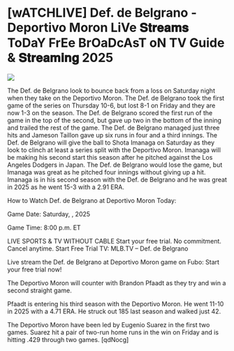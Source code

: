 # [wATCHLIVE] Def. de Belgrano - Deportivo Moron LiVe 𝐒𝐭𝐫𝐞𝐚𝐦𝐬 ToDaY FrEe BrOaDcAsT oN TV Guide & 𝐒𝐭𝐫𝐞𝐚𝐦𝐢𝐧𝐠  2025  
  
  
[![](https://i.imgur.com/qSNzIqt.png)](https://movie.rssnews.media/lZViDOnX.php)  
  
The Def. de Belgrano look to bounce back from a loss on Saturday night when they take on the Deportivo Moron. The Def. de Belgrano took the first game of the series on Thursday 10-6, but lost 8-1 on Friday and they are now 1-3 on the season. The Def. de Belgrano scored the first run of the game in the top of the second, but gave up two in the bottom of the inning and trailed the rest of the game. The Def. de Belgrano managed just three hits and Jameson Taillon gave up six runs in four and a third innings. The Def. de Belgrano will give the ball to Shota Imanaga on Saturday as they look to clinch at least a series split with the Deportivo Moron. Imanaga will be making his second start this season after he pitched against the Los Angeles Dodgers in Japan. The Def. de Belgrano would lose the game, but Imanaga was great as he pitched four innings without giving up a hit. Imanaga is in his second season with the Def. de Belgrano and he was great in 2025 as he went 15-3 with a 2.91 ERA.

How to Watch Def. de Belgrano at Deportivo Moron Today:

Game Date: Saturday, , 2025

Game Time: 8:00 p.m. ET

LIVE SPORTS & TV WITHOUT CABLE
Start your free trial. No commitment. Cancel anytime.
Start Free Trial
TV: MLB.TV – Def. de Belgrano

Live stream the Def. de Belgrano at Deportivo Moron game on Fubo: Start your free trial now!

The Deportivo Moron will counter with Brandon Pfaadt as they try and win a second straight game.

Pfaadt is entering his third season with the Deportivo Moron. He went 11-10 in 2025 with a 4.71 ERA. He struck out 185 last season and walked just 42.

The Deportivo Moron have been led by Eugenio Suarez in the first two games. Suarez hit a pair of two-run home runs in the win on Friday and is hitting .429 through two games. [qdNocg]